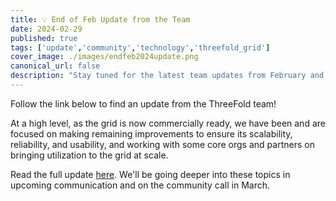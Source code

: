 ```yaml
---
title: 💡 End of Feb Update from the Team
date: 2024-02-29
published: true
tags: ['update','community','technology','threefold_grid']
cover_image: ./images/endfeb2024update.png
canonical_url: false
description: "Stay tuned for the latest team updates from February and mark your calendars for our upcoming community call!"
---
```


Follow the link below to find an update from the ThreeFold team!

At a high level, as the grid is now commercially ready, we have been and are focused on making remaining improvements to ensure its scalability, reliability, and usability, and working with some core orgs and partners on bringing utilization to the grid at scale.

Read the full update [here](https://forum.threefold.io/t/end-feb-2024-update-from-the-team/4233). We'll be going deeper into these topics in upcoming communication and on the community call in March.